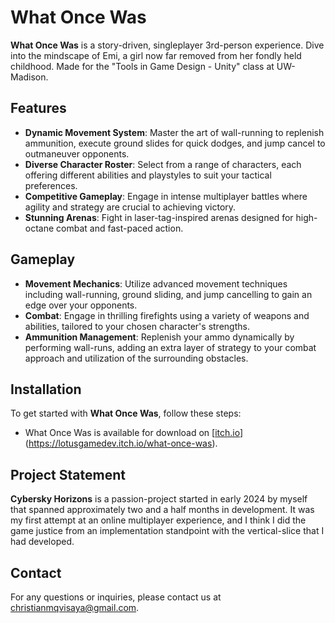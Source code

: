 # What Once Was

**What Once Was** is a story-driven, singleplayer 3rd-person experience. Dive into the mindscape of Emi, a girl now far removed from her fondly held childhood. Made for the "Tools in Game Design - Unity" class at UW-Madison.

## Features

- **Dynamic Movement System**: Master the art of wall-running to replenish ammunition, execute ground slides for quick dodges, and jump cancel to outmaneuver opponents.
- **Diverse Character Roster**: Select from a range of characters, each offering different abilities and playstyles to suit your tactical preferences.
- **Competitive Gameplay**: Engage in intense multiplayer battles where agility and strategy are crucial to achieving victory.
- **Stunning Arenas**: Fight in laser-tag-inspired arenas designed for high-octane combat and fast-paced action.

## Gameplay

- **Movement Mechanics**: Utilize advanced movement techniques including wall-running, ground sliding, and jump cancelling to gain an edge over your opponents.
- **Combat**: Engage in thrilling firefights using a variety of weapons and abilities, tailored to your chosen character's strengths.
- **Ammunition Management**: Replenish your ammo dynamically by performing wall-runs, adding an extra layer of strategy to your combat approach and utilization of the surrounding obstacles.

## Installation

To get started with **What Once Was**, follow these steps:
 - What Once Was is available for download on [[itch.io](https://lotusgamedev.itch.io)](https://lotusgamedev.itch.io/what-once-was).

## Project Statement
**Cybersky Horizons** is a passion-project started in early 2024 by myself that spanned approximately two and a half months in development. It was my first attempt at an online multiplayer experience, and I think I did the game justice from an implementation standpoint with the vertical-slice that I had developed.

## Contact

For any questions or inquiries, please contact us at [christianmqvisaya@gmail.com](christianmqvisaya@gmail.com).

